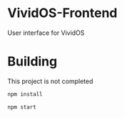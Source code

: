 # VividOS-Frontend

User interface for VividOS

# Building

This project is not completed

```sh
npm install
```

```sh
npm start
```
